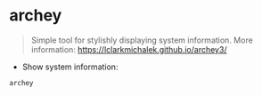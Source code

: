 # archey

> Simple tool for stylishly displaying system information.
> More information: <https://lclarkmichalek.github.io/archey3/>

- Show system information:

`archey`
